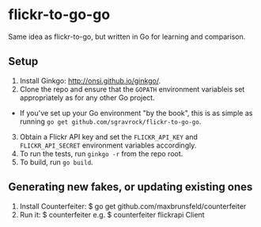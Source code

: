 # flickr-to-go-go
Same idea as flickr-to-go, but written in Go for learning and comparison.

## Setup
1. Install Ginkgo: <http://onsi.github.io/ginkgo/>.
2. Clone the repo and ensure that the `GOPATH` environment variableis set appropriately as for any other Go project.
  * If you've set up your Go environment "by the book", this is as simple as running `go get github.com/sgravrock/flickr-to-go-go`.
3. Obtain a Flickr API key and set the `FLICKR_API_KEY` and `FLICKR_API_SECRET` environment variables accordingly.
4. To run the tests, run `ginkgo -r` from the repo root.
5. To build, run `go build`.

## Generating new fakes, or updating existing ones
1. Install Counterfeiter:
    $ go get github.com/maxbrunsfeld/counterfeiter
2. Run it:
    $ counterfeiter <package path> <interface name>
    e.g.
    $ counterfeiter flickrapi Client